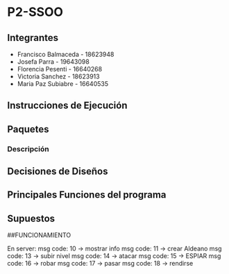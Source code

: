 # P2-SSOO

## Integrantes 
- Francisco Balmaceda - 18623948
- Josefa Parra - 19643098
- Florencia Pesenti - 16640268
- Victoria Sanchez - 18623913
- Maria Paz Subiabre - 16640535 

## Instrucciones de Ejecución

## Paquetes
### Descripción

## Decisiones de Diseños

## Principales Funciones del programa

## Supuestos


##FUNCIONAMIENTO

En server:
msg code: 10 -> mostrar info
msg code: 11 -> crear Aldeano
msg code: 13 -> subir nivel
msg code: 14 -> atacar
msg code: 15 -> ESPIAR
msg code: 16 -> robar
msg code: 17 -> pasar
msg code: 18 -> rendirse